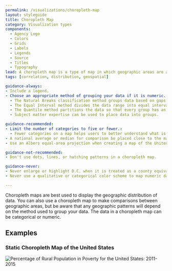 ```yaml
---
permalink: /visualizations/choropleth-map
layout: styleguide
title: Choropleth Map
category: Visualization types
components:
  - Agency Logo
  - Colors
  - Grids
  - Labels
  - Legends
  - Source
  - Titles
  - Typography
lead: A choropleth map is a type of map in which geographic areas are assigned a color in relation to a data variable.
tags: [correlation, distribution, geospatial]

guidance-always:
- Include a legend.
- Choose an appropriate method of grouping your data if it is numeric.:
  - The Natural Breaks classification method groups data based on gaps in the data.
  - The Equal Interval method divides the data range into equal intervals. This method works best when data are evently distributed. If the distribution is uneven, the predominant values will dominate the map.
  - The Quantile method partitions the data so that every group has an equal number or nearly equal number of values. This can give a choropleth map an even, aesthetically pleasing color distribution.
  - Subject matter expertise can be used to place data into groups.

guidance-recommended:
- Limit the number of categories to five or fewer.:
  - Fewer categories on a map helps users to better understand what is being visualized and allows for trends in the data to be more easily identified.
- A national average or median for comparison be placed close to the map’s legend if used.
- Use an Albers equal-area projection when creating a map of the United States, including insets of Alaska, Hawaii, and Puerto Rico, if applicable.

guidance-not-recommended:
- Don't use dots, lines, or hatching patterns in a choropleth map.

guidance-never:
- Never enlarge or highlight D.C. when it is treated as a county equivalent, unless the map’s focus is specifically related to D.C.
- Never use a qualitative or categorical color scheme to map numeric data.

---
```


<p>
  Choropleth maps are best used to display the geographic distribution of data. You can also use a choropleth map to make comparisons between geographic areas, but be aware that any geographic patterns will depend on the method used to group your data. The data in a choropleth map can be categorical or numeric.
</p>

<h2>Examples</h2>
<div class="usa-chart-card">
  <div class="usa-chart-header">
    <h3 class="usa-chart-title">Static Choropleth Map of the United States</h3>
  </div>
  <div class="usa-chart-static">
    <img src="../assets/img/examples/choropleth-map/Choropleth_Map_ACS2015_5yr_RuralPoverty.jpg" alt="Percentage of Rural Population in Poverty for the United States: 2011-2015">
  </div>
</div>